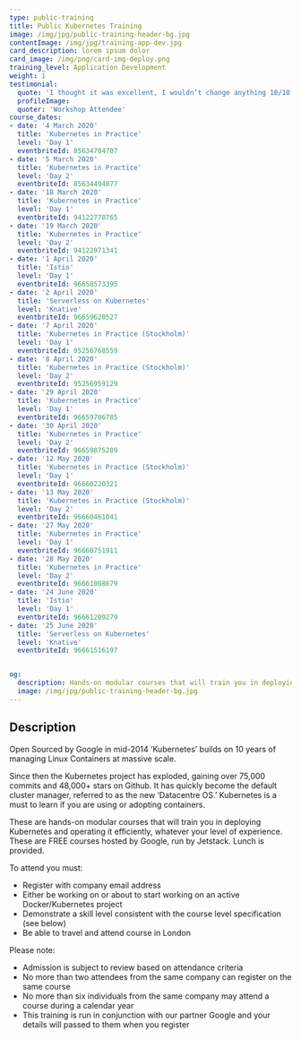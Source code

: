 ```yaml
---
type: public-training
title: Public Kubernetes Training
image: /img/jpg/public-training-header-bg.jpg
contentImage: /img/jpg/training-app-dev.jpg
card_description: lorem ipsum dolor
card_image: /img/png/card-img-deploy.png
training_level: Application Development
weight: 1
testimonial:
  quote: 'I thought it was excellent, I wouldn’t change anything 10/10'
  profileImage:
  quoter: 'Workshop Attendee'
course_dates:
- date: '4 March 2020'
  title: 'Kubernetes in Practice'
  level: 'Day 1'
  eventbriteId: 85634704707
- date: '5 March 2020'
  title: 'Kubernetes in Practice'
  level: 'Day 2'
  eventbriteId: 85634494077
- date: '18 March 2020'
  title: 'Kubernetes in Practice'
  level: 'Day 1'
  eventbriteId: 94122778765
- date: '19 March 2020'
  title: 'Kubernetes in Practice'
  level: 'Day 2'
  eventbriteId: 94122971341
- date: '1 April 2020'
  title: 'Istio'
  level: 'Day 1'
  eventbriteId: 96658573395 
- date: '2 April 2020'
  title: 'Serverless on Kubernetes'
  level: 'Knative'
  eventbriteId: 96659620527
- date: '7 April 2020'
  title: 'Kubernetes in Practice (Stockholm)'
  level: 'Day 1'
  eventbriteId: 95256768559 
- date: '8 April 2020'
  title: 'Kubernetes in Practice (Stockholm)'
  level: 'Day 2'
  eventbriteId: 95256959129
- date: '29 April 2020'
  title: 'Kubernetes in Practice'
  level: 'Day 1'
  eventbriteId: 96659706785 
- date: '30 April 2020'
  title: 'Kubernetes in Practice'
  level: 'Day 2'
  eventbriteId: 96659875289
- date: '12 May 2020'
  title: 'Kubernetes in Practice (Stockholm)'
  level: 'Day 1'
  eventbriteId: 96660220321  
- date: '13 May 2020'
  title: 'Kubernetes in Practice (Stockholm)'
  level: 'Day 2'
  eventbriteId: 96660461041
- date: '27 May 2020'
  title: 'Kubernetes in Practice'
  level: 'Day 1'
  eventbriteId: 96660751911 
- date: '28 May 2020'
  title: 'Kubernetes in Practice'
  level: 'Day 2'
  eventbriteId: 96661008679
- date: '24 June 2020'
  title: 'Istio'
  level: 'Day 1'
  eventbriteId: 96661209279
- date: '25 June 2020'
  title: 'Serverless on Kubernetes'
  level: 'Knative'
  eventbriteId: 96661516197


og:
  description: Hands-on modular courses that will train you in deploying Kubernetes and operating it efficiently
  image: /img/jpg/public-training-header-bg.jpg
---
```


## Description

Open Sourced by Google in mid-2014 ‘Kubernetes’ builds on 10 years of managing
Linux Containers at massive scale.

Since then the Kubernetes project has exploded, gaining over 75,000 commits and
48,000+ stars on Github. It has quickly become the default cluster manager,
referred to as the new ‘Datacentre OS.’ Kubernetes is a must to learn if you are
using or adopting containers.

These are hands-on modular courses that will train you in deploying Kubernetes
and operating it efficiently, whatever your level of experience. These are FREE
courses hosted by Google, run by Jetstack. Lunch is provided.

To attend you must:

* Register with company email address
* Either be working on or about to start working on an active Docker/Kubernetes
  project
* Demonstrate a skill level consistent with the course level specification (see
  below)
* Be able to travel and attend course in London

Please note:

* Admission is subject to review based on attendance criteria
* No more than two attendees from the same company can register on the same
  course
* No more than six individuals from the same company may attend a course during
  a calendar year
* This training is run in conjunction with our partner Google and your details
  will passed to them when you register
